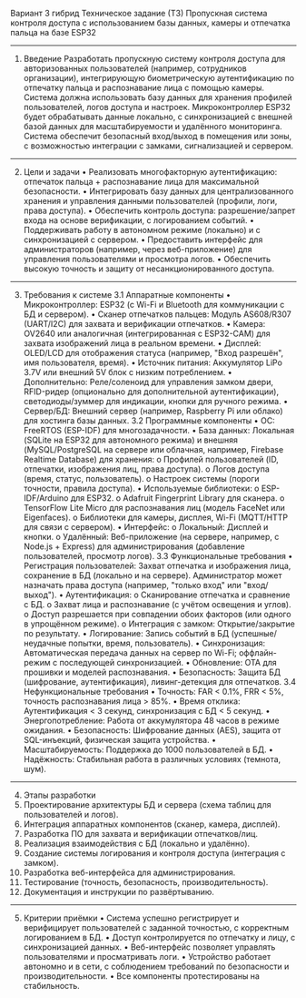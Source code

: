 Вариант 3 гибрид 
Техническое задание (ТЗ)
Пропускная система контроля доступа с использованием базы данных, камеры и отпечатка пальца на базе ESP32 
________________________________________
1. Введение
Разработать пропускную систему контроля доступа для авторизованных пользователей (например, сотрудников организации), интегрирующую биометрическую аутентификацию по отпечатку пальца и распознавание лица с помощью камеры. Система должна использовать базу данных для хранения профилей пользователей, логов доступа и настроек. Микроконтроллер ESP32 будет обрабатывать данные локально, с синхронизацией с внешней базой данных для масштабируемости и удалённого мониторинга. Система обеспечит безопасный вход/выход в помещения или зоны, с возможностью интеграции с замками, сигнализацией и сервером.
________________________________________
2. Цели и задачи
•	Реализовать многофакторную аутентификацию: отпечаток пальца + распознавание лица для максимальной безопасности.
•	Интегрировать базу данных для централизованного хранения и управления данными пользователей (профили, логи, права доступа).
•	Обеспечить контроль доступа: разрешение/запрет входа на основе верификации, с логированием событий.
•	Поддерживать работу в автономном режиме (локально) и с синхронизацией с сервером.
•	Предоставить интерфейс для администраторов (например, через веб-приложение) для управления пользователями и просмотра логов.
•	Обеспечить высокую точность и защиту от несанкционированного доступа.
________________________________________
3. Требования к системе
3.1 Аппаратные компоненты
•	Микроконтроллер: ESP32 (с Wi-Fi и Bluetooth для коммуникации с БД и сервером).
•	Сканер отпечатков пальцев: Модуль AS608/R307 (UART/I2C) для захвата и верификации отпечатков.
•	Камера: OV2640 или аналогичная (интегрированная с ESP32-CAM) для захвата изображений лица в реальном времени.
•	Дисплей: OLED/LCD для отображения статуса (например, "Вход разрешён", имя пользователя, время).
•	Источник питания: Аккумулятор LiPo 3.7V или внешний 5V блок с низким потреблением.
•	Дополнительно: Реле/соленоид для управления замком двери, RFID-ридер (опционально для дополнительной аутентификации), светодиоды/зуммер для индикации, кнопки для ручного режима.
•	Сервер/БД: Внешний сервер (например, Raspberry Pi или облако) для хостинга базы данных.
3.2 Программные компоненты
•	ОС: FreeRTOS (ESP-IDF) для многозадачности.
•	База данных: Локальная (SQLite на ESP32 для автономного режима) и внешняя (MySQL/PostgreSQL на сервере или облачная, например, Firebase Realtime Database) для хранения:
o	Профилей пользователей (ID, отпечатки, изображения лиц, права доступа).
o	Логов доступа (время, статус, пользователь).
o	Настроек системы (пороги точности, правила доступа).
•	Используемые библиотеки:
o	ESP-IDF/Arduino для ESP32.
o	Adafruit Fingerprint Library для сканера.
o	TensorFlow Lite Micro для распознавания лиц (модель FaceNet или Eigenfaces).
o	Библиотеки для камеры, дисплея, Wi-Fi (MQTT/HTTP для связи с сервером).
•	Интерфейс:
o	Локальный: Дисплей и кнопки.
o	Удалённый: Веб-приложение (на сервере, например, с Node.js + Express) для администрирования (добавление пользователей, просмотр логов).
3.3 Функциональные требования
•	Регистрация пользователей: Захват отпечатка и изображения лица, сохранение в БД (локально и на сервере). Администратор может назначать права доступа (например, "только вход" или "вход/выход").
•	Аутентификация:
o	Сканирование отпечатка и сравнение с БД.
o	Захват лица и распознавание (с учётом освещения и углов).
o	Доступ разрешается при совпадении обоих факторов (или одного в упрощённом режиме).
o	Интеграция с замком: Открытие/закрытие по результату.
•	Логирование: Запись событий в БД (успешные/неудачные попытки, время, пользователь).
•	Синхронизация: Автоматическая передача данных на сервер по Wi-Fi; оффлайн-режим с последующей синхронизацией.
•	Обновление: OTA для прошивки и моделей распознавания.
•	Безопасность: Защита БД (шифрование, аутентификация), ливинг-детекция для отпечатков.
3.4 Нефункциональные требования
•	Точность: FAR < 0.1%, FRR < 5%, точность распознавания лица > 85%.
•	Время отклика: Аутентификация < 3 секунд, синхронизация с БД < 5 секунд.
•	Энергопотребление: Работа от аккумулятора 48 часов в режиме ожидания.
•	Безопасность: Шифрование данных (AES), защита от SQL-инъекций, физическая защита устройства.
•	Масштабируемость: Поддержка до 1000 пользователей в БД.
•	Надёжность: Стабильная работа в различных условиях (темнота, шум).
________________________________________
4. Этапы разработки
1.	Проектирование архитектуры БД и сервера (схема таблиц для пользователей и логов).
2.	Интеграция аппаратных компонентов (сканер, камера, дисплей).
3.	Разработка ПО для захвата и верификации отпечатков/лиц.
4.	Реализация взаимодействия с БД (локально и удалённо).
5.	Создание системы логирования и контроля доступа (интеграция с замком).
6.	Разработка веб-интерфейса для администрирования.
7.	Тестирование (точность, безопасность, производительность).
8.	Документация и инструкции по развёртыванию.
________________________________________
5. Критерии приёмки
•	Система успешно регистрирует и верифицирует пользователей с заданной точностью, с корректным логированием в БД.
•	Доступ контролируется по отпечатку и лицу, с синхронизацией данных.
•	Веб-интерфейс позволяет управлять пользователями и просматривать логи.
•	Устройство работает автономно и в сети, с соблюдением требований по безопасности и производительности.
•	Все компоненты протестированы на стабильность.
